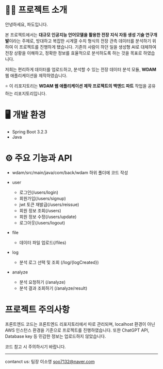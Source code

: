 # 🧑‍🏫 프로젝트 소개
안녕하세요, 파도입니다.

본 프로젝트에서는 **대규모 인공지능 언어모델을 활용한 전장 지식 자동 생성 기술 연구개발**이라는 주제로, 
방대하고 복잡한 시계열 수치 형식의 전장 관측 데이터를 분석하기 위하여 이 프로젝트를 진행하게 됐습니다. 
기존의 사람이 하던 일을 생성형 AI로 대체하여 전장 상황을 이해하고, 정확한 정보를 효율적으로 분석하도록 하는 것을 목표로 하였습니다.

저희는 편리하게 데이터를 업로드하고, 분석할 수 있는 전장 데이터 분석 모듈, **WDAM** 웹 애플리케이션을 제작하였습니다.

⭐ 이 리포지토리는 **WDAM 웹 애플리케이션 제작 프로젝트의 백엔드 파트** 작업을 공유하는 리포지토리입니다.

# 🖥️ 개발 환경
- Spring Boot 3.2.3
- Java


# ⚙️ 주요 기능과 API
- wdam/src/main/java/com/back/wdam 하위 폴더에 코드 작성

- user
  - 로그인(/users/login)
  - 회원가입(/users/signup)
  - jwt 토큰 재발급(/users/reissue)
  - 회원 정보 조회(/users)
  - 회원 정보 수정(/users/update)
  - 로그아웃(/users/logout)
- file
  - 데이터 파일 업로드(/files)
- log
  - 분석 로그 선택 및 조회 (/log/{logCreated})
- analyze
  - 분석 요청하기 (/analyze)
  - 분석 결과 조회하기 (/analyze/result)



# 프로젝트 주의사항
프론트엔드 코드는 프론트엔드 리포지토리에서 따로 관리되며, localhost 환경이 아닌 AWS 인스턴스 환경을 기준으로 프로젝트를 진행하였습니다.
또한 ChatGPT API, Database key 등 민감한 정보는 업로드하지 않았습니다.

코드 참고 시 주의하시기 바랍니다.

---
contanct us: 팀장 이소영 soo7132@naver.com
